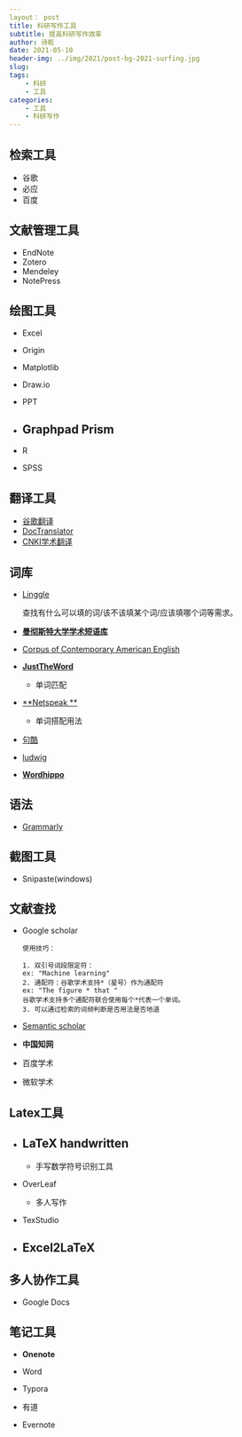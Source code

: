 ```yaml
---
layout： post
title: 科研写作工具
subtitle: 提高科研写作效率
author: 诗乾
date: 2021-05-10
header-img: ../img/2021/post-bg-2021-surfing.jpg
slug: 
tags:
    - 科研
    - 工具
categories:
    - 工具
    - 科研写作
---
```


## 检索工具

- 谷歌
- 必应
- 百度

## 文献管理工具

- EndNote
- Zotero
- Mendeley
- NotePress

## 绘图工具
- Excel

- Origin

- Matplotlib

- Draw.io

- PPT

- ## **Graphpad Prism**

- R

- SPSS

## 翻译工具
- [谷歌翻译](https://translate.google.cn/)
- [DocTranslator](https://www.onlinedoctranslator.com/)
- [CNKI学术翻译](https://dict.cnki.net/index)

## 词库

- [Linggle](https://linggle.com/)

  查找有什么可以填的词/该不该填某个词/应该填哪个词等需求。

- [**曼彻斯特大学学术短语库**](http://www.phrasebank.manchester.ac.uk)

- [Corpus of Contemporary American English](https://www.english-corpora.org/coca/)

- [ **JustTheWord**](http://www.just-the-word.com/)

  - 单词匹配

- [**Netspeak **](https://netspeak.org/)

  - 单词搭配用法

- [句酷](http://www.jukuu.com/)

- [ludwig](https://ludwig.guru/)

- [**Wordhippo**](https://www.wordhippo.com/)

## 语法

- [Grammarly](https://www.grammarly.com/)

## 截图工具

- Snipaste(windows)

## 文献查找

- Google scholar

  ```
  使用技巧：
  
  1. 双引号词段限定符：
  ex: "Machine learning"
  2. 通配符：谷歌学术支持*（星号）作为通配符
  ex: "The figure * that "
  谷歌学术支持多个通配符联合使用每个*代表一个单词。
  3. 可以通过检索的词频判断是否用法是否地道
  ```

  

- [Semantic scholar](https://www.semanticscholar.org/)

- **中国知网**

- 百度学术

- 微软学术

## Latex工具

- ## LaTeX handwritten

  - 手写数学符号识别工具

- OverLeaf

  - 多人写作

- TexStudio

- ## Excel2LaTeX

  

## 多人协作工具

-  Google Docs

## 笔记工具

- **Onenote**

- Word
- Typora
- 有道
- Evernote

